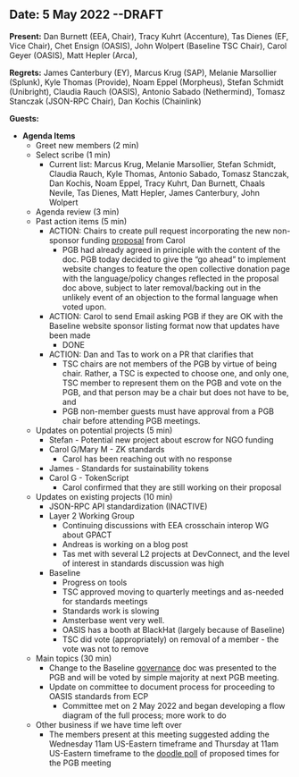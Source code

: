 
## Date: 5 May 2022  --DRAFT

**Present:**  Dan Burnett (EEA, Chair), Tracy Kuhrt (Accenture), Tas Dienes (EF, Vice Chair), Chet Ensign (OASIS), John Wolpert (Baseline TSC Chair), Carol Geyer (OASIS), Matt Hepler (Arca), 

**Regrets:**  James Canterbury (EY), Marcus Krug (SAP), Melanie Marsollier (Splunk), Kyle Thomas (Provide), Noam Eppel (Morpheus), Stefan Schmidt (Unibright), Claudia Rauch (OASIS), Antonio Sabado (Nethermind), Tomasz Stanczak (JSON-RPC Chair), Dan Kochis (Chainlink)

**Guests:** 



* **Agenda Items**
    * Greet new members (2 min)
    * Select scribe (1 min)
        * Current list: Marcus Krug, Melanie Marsollier, Stefan Schmidt, Claudia Rauch, Kyle Thomas, Antonio Sabado, Tomasz Stanczak, Dan Kochis, Noam Eppel, Tracy Kuhrt, Dan Burnett, Chaals Nevile, Tas Dienes, Matt Hepler, James Canterbury, John Wolpert
    * Agenda review (3 min)
    * Past action items (5 min)
        * ACTION: Chairs to create pull request incorporating the new non-sponsor funding [proposal](https://docs.google.com/document/d/1LLO5ER3cHhpO7LzB9gYz1SLf-xMHA7-nVd9-QYglmgA/edit) from Carol
            * PGB had already agreed in principle with the content of the doc.  PGB today decided to give the “go ahead” to implement website changes to feature the open collective donation page with the language/policy changes reflected in the proposal doc above, subject to later removal/backing out in the unlikely event of an objection to the formal language when voted upon.
        * ACTION: Carol to send Email asking PGB if they are OK with the Baseline website sponsor listing format now that updates have been made
            * DONE
        * ACTION: Dan and Tas to work on a PR that clarifies that
            * TSC chairs are not members of the PGB by virtue of being chair.  Rather, a TSC is expected to choose one, and only one, TSC member to represent them on the PGB and vote on the PGB, and that person may be a chair but does not have to be, and
            * PGB non-member guests must have approval from a PGB chair before attending PGB meetings.
    * Updates on potential projects (5 min)
        * Stefan - Potential new project about escrow for NGO funding
        * Carol G/Mary M - ZK standards  
            * Carol has been reaching out with no response
        * James - Standards for sustainability tokens
        * Carol G - TokenScript
            * Carol confirmed that they are still working on their proposal
    * Updates on existing projects (10 min)
        * JSON-RPC API standardization (INACTIVE)
        * Layer 2 Working Group
            * Continuing discussions with EEA crosschain interop WG about GPACT
            * Andreas is working on a blog post 
            * Tas met with several L2 projects at DevConnect, and the level of interest in standards discussion was high
        * Baseline
            * Progress on tools
            * TSC approved moving to quarterly meetings and as-needed for standards meetings
            * Standards work is slowing
            * Amsterbase went very well.
            * OASIS has a booth at BlackHat (largely because of Baseline)
            * TSC did vote (appropriately) on removal of a member - the vote was not to remove
    * Main topics (30 min)
        * Change to the Baseline [governance](https://docs.google.com/document/d/1gDqvG4Wj7Z1jZgS6ESFLBiOMKOrclSDVftL6iDCc0HM/edit?usp=sharing) doc was presented to the PGB and will be voted by simple majority at next PGB meeting. 
        * Update on committee to document process for proceeding to OASIS standards from ECP
            * Committee met on 2 May 2022 and began developing a flow diagram of the full process; more work to do
    * Other business if we have time left over
        * The members present at this meeting suggested adding the Wednesday 11am US-Eastern timeframe and Thursday at 11am US-Eastern timeframe to the [doodle poll](https://doodle.com/meeting/participate/id/e0RP3MXb) of proposed times for the PGB meeting  
